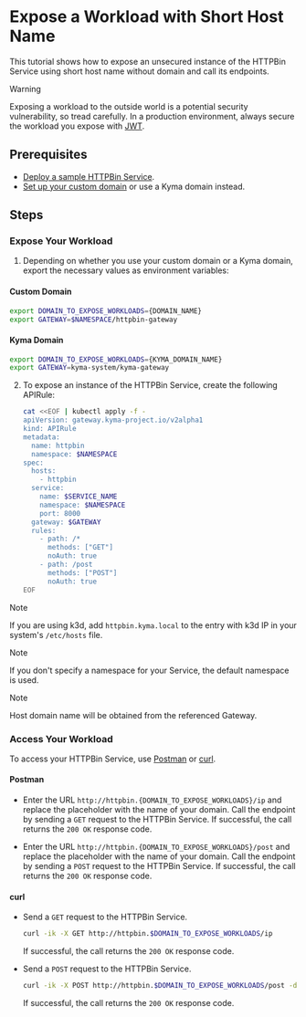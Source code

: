 # Expose a Workload with Short Host Name

This tutorial shows how to expose an unsecured instance of the HTTPBin Service using short host name without domain and call its endpoints.

> [!WARNING]
>  Exposing a workload to the outside world is a potential security vulnerability, so tread carefully. In a production environment, always secure the workload you expose with [JWT](../../01-50-expose-and-secure-a-workload/v2alpha1/01-52-expose-and-secure-workload-jwt.md).

## Prerequisites

* [Deploy a sample HTTPBin Service](../../01-00-create-workload.md).
* [Set up your custom domain](../../01-10-setup-custom-domain-for-workload.md) or use a Kyma domain instead.

## Steps

### Expose Your Workload

1. Depending on whether you use your custom domain or a Kyma domain, export the necessary values as environment variables:

  <!-- tabs:start -->
  #### **Custom Domain**

  ```bash
  export DOMAIN_TO_EXPOSE_WORKLOADS={DOMAIN_NAME}
  export GATEWAY=$NAMESPACE/httpbin-gateway
  ```
  #### **Kyma Domain**

  ```bash
  export DOMAIN_TO_EXPOSE_WORKLOADS={KYMA_DOMAIN_NAME}
  export GATEWAY=kyma-system/kyma-gateway
  ```
  <!-- tabs:end -->

2. To expose an instance of the HTTPBin Service, create the following APIRule:

    ```bash
    cat <<EOF | kubectl apply -f -
    apiVersion: gateway.kyma-project.io/v2alpha1
    kind: APIRule
    metadata:
      name: httpbin
      namespace: $NAMESPACE
    spec:
      hosts:
        - httpbin
      service:
        name: $SERVICE_NAME
        namespace: $NAMESPACE
        port: 8000
      gateway: $GATEWAY
      rules:
        - path: /*
          methods: ["GET"]
          noAuth: true
        - path: /post
          methods: ["POST"]
          noAuth: true
    EOF
    ```

> [!NOTE]
> If you are using k3d, add `httpbin.kyma.local` to the entry with k3d IP in your system's `/etc/hosts` file.

> [!NOTE]
> If you don't specify a namespace for your Service, the default namespace is used.

> [!NOTE]
> Host domain name will be obtained from the referenced Gateway.

### Access Your Workload

To access your HTTPBin Service, use [Postman](https://www.postman.com) or [curl](https://curl.se).

<!-- tabs:start -->
#### **Postman**

- Enter the URL `http://httpbin.{DOMAIN_TO_EXPOSE_WORKLOADS}/ip` and replace the placeholder with the name of your domain. Call the endpoint by sending a `GET` request to the HTTPBin Service. If successful, the call returns the `200 OK` response code.

- Enter the URL `http://httpbin.{DOMAIN_TO_EXPOSE_WORKLOADS}/post` and replace the placeholder with the name of your domain. Call the endpoint by sending a `POST` request to the HTTPBin Service. If successful, the call returns the `200 OK` response code.

#### **curl**

- Send a `GET` request to the HTTPBin Service.

  ```bash
  curl -ik -X GET http://httpbin.$DOMAIN_TO_EXPOSE_WORKLOADS/ip
  ```
  If successful, the call returns the `200 OK` response code.

- Send a `POST` request to the HTTPBin Service.

  ```bash
  curl -ik -X POST http://httpbin.$DOMAIN_TO_EXPOSE_WORKLOADS/post -d "test data"
  ```
  If successful, the call returns the `200 OK` response code.

<!-- tabs:end -->
